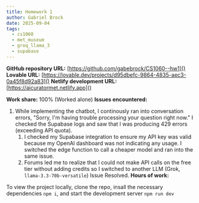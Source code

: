 ```yaml
---
title: Homework 1
author: Gabriel Brock
date: 2025-09-04
tags:
  - cs1060
  - met_museum
  - groq_llama_3
  - supabase
---
```


**GitHub repository URL:** [https://github.com/gabebrock/CS1060--hw1]()
**Lovable URL:** [https://lovable.dev/projects/d95dbefc-9864-4835-aec3-0a45f8d92a83]()
**Netlify development URL:** [https://aicuratormet.netlify.app]()

**Work share:** 100% (Worked alone)
**Issues encountered:**
1. While implementing the chatbot, I continously ran into conversation errors, "Sorry, I'm having trouble processing your question right now." I checked the Supabase logs and saw that I was producing 429 errors (exceeding API quota). 
   1. I checked my Supabase integration to ensure my API key was valid because my OpenAI dashboard was not indicating any usage. I switched the edge function to call a cheaper model and ran into the same issue. 
   2. Forums led me to realize that I could not make API calls on the free tier without adding credits so I switched to another LLM (Grok, `llama-3.3-70b-versatile`) Issue Resolved. 
**Hours of work:**

To view the project locally, clone the repo, insall the necessary dependencies `npm i`, and start the development server `npm run dev`

